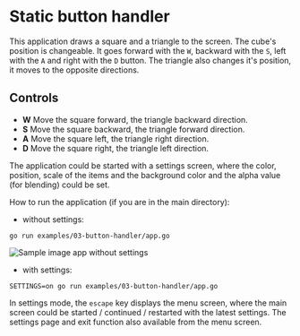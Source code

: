 # Static button handler

This application draws a square and a triangle to the screen. The cube's position is changeable. It goes forward with the `W`, backward with the `S`, left with the `A` and right with the `D` button. The triangle also changes it's position, it moves to the opposite directions.

## Controls

- **W** Move the square forward, the triangle backward direction.
- **S** Move the square backward, the triangle forward direction.
- **A** Move the square left, the triangle right direction.
- **D** Move the square right, the triangle left direction.

The application could be started with a settings screen, where the color, position, scale of the items and the background color and the alpha value (for blending) could be set.

How to run the application (if you are in the main directory):

- without settings:

```
go run examples/03-button-handler/app.go
```

![Sample image app without settings](./sample/sample.png)

- with settings:

```
SETTINGS=on go run examples/03-button-handler/app.go
```

In settings mode, the `escape` key displays the menu screen, where the main screen could be started / continued / restarted with the latest settings. The settings page and exit function also available from the menu screen.
